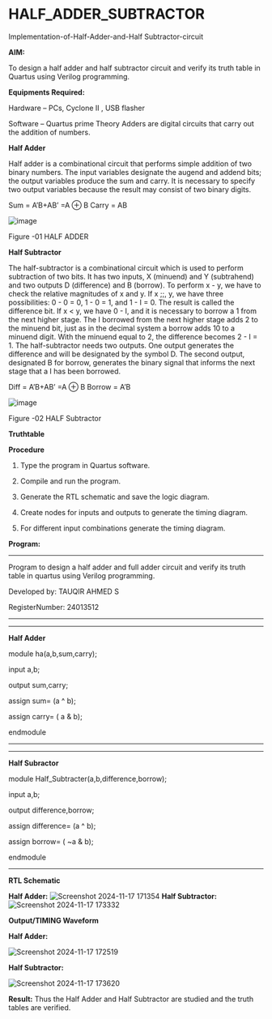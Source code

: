 # HALF_ADDER_SUBTRACTOR

Implementation-of-Half-Adder-and-Half Subtractor-circuit

**AIM:**

To design a half adder and half subtractor circuit and verify its truth table in Quartus using Verilog programming.

**Equipments Required:**

Hardware – PCs, Cyclone II , USB flasher 

Software – Quartus prime Theory Adders are digital circuits that carry out the addition of numbers.

**Half Adder**

Half adder is a combinational circuit that performs simple addition of two binary numbers. The input variables designate the augend and addend bits; the output variables produce the sum and carry. It is necessary to specify two output variables because the result may consist of two binary digits.

Sum = A’B+AB’ =A ⊕ B Carry = AB

![image](https://github.com/naavaneetha/HALF_ADDER_SUBTRACTOR/assets/154305477/bd4a0b2c-cdbc-4184-ab08-81578f121e1f)

Figure -01 HALF ADDER

**Half Subtractor**

The half-subtractor is a combinational circuit which is used to perform subtraction of two bits. It has two inputs, X (minuend) and Y (subtrahend) and two outputs D (difference) and B (borrow). To perform x - y, we have to check the relative magnitudes of x and y. If x ;;, y, we have three possibilities: 0 - 0 = 0, 1 - 0 = 1, and 1 - I = 0. The result is called the difference bit. If x < y, we have 0 - I, and it is necessary to borrow a 1 from the next higher stage. The I borrowed from the next higher stage adds 2 to the minuend bit, just as in the decimal system a borrow adds 10 to a minuend digit. With the minuend equal to 2, the difference becomes 2 - I = 1. The half-subtractor needs two outputs. One output generates the difference and will be designated by the symbol D. The second output, designated B for borrow, generates the binary signal that informs the next stage that a I has been borrowed. 

Diff = A’B+AB’ =A ⊕ B
Borrow = A’B

 ![image](https://github.com/naavaneetha/HALF_ADDER_SUBTRACTOR/assets/154305477/d76b099c-513f-4e7c-843a-e2fd028a531a)

Figure -02 HALF Subtractor

**Truthtable**

**Procedure**

1.	Type the program in Quartus software.

2.	Compile and run the program.

3.	Generate the RTL schematic and save the logic diagram.

4.	Create nodes for inputs and outputs to generate the timing diagram.

5.	For different input combinations generate the timing diagram.


**Program:**

***
Program to design a half adder and full adder circuit and verify its truth table in quartus using Verilog programming.

Developed by: TAUQIR AHMED S

RegisterNumber: 24013512
***
***
**Half Adder**

module ha(a,b,sum,carry);

input a,b;

output sum,carry;

assign sum= (a ^ b);

assign carry= ( a & b);

endmodule
***
***
**Half Subractor**

module Half_Subtracter(a,b,difference,borrow);

input a,b;

output difference,borrow;

assign difference= (a ^ b);

assign borrow= ( ~a & b);

endmodule
***


**RTL Schematic**

**Half Adder:**
![Screenshot 2024-11-17 171354](https://github.com/user-attachments/assets/e8c71d9f-7905-4cf4-99cb-e1ac2f0a94b2)
**Half Subtractor:**
![Screenshot 2024-11-17 173332](https://github.com/user-attachments/assets/10fa598c-d9ff-40a6-b67b-80b93984f398)

**Output/TIMING Waveform**

**Half Adder:**

![Screenshot 2024-11-17 172519](https://github.com/user-attachments/assets/f3c55a96-6d57-4066-b908-7e65b7070534)

**Half Subtractor:**

![Screenshot 2024-11-17 173620](https://github.com/user-attachments/assets/5b883de0-7d77-4c1b-92d1-3039c100c52b)

**Result:**
Thus the Half Adder and Half Subtractor are studied and the truth tables are verified.
